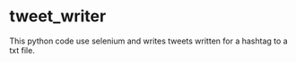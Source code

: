 # tweet_writer
This python code use selenium and writes tweets written for a hashtag to a txt file.
